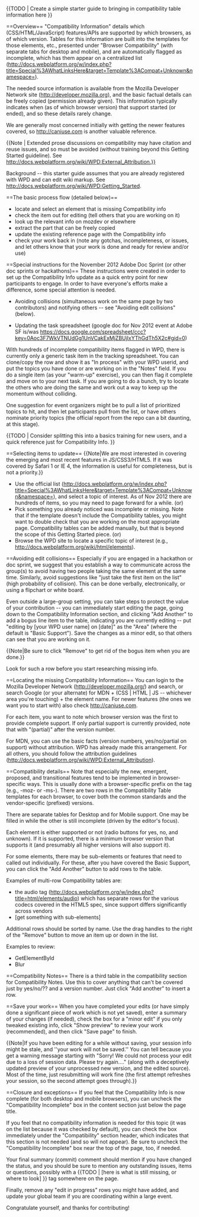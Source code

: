 {{TODO | Create a simple starter guide to bringing in compatibility table information here }}

==Overview==
"Compatibility Information" details which (CSS/HTML/JavaScript) features/APIs are supported by which browsers, as of which version.  Tables for this information are built into the templates for those elements, etc., presented under "Browser Compatibility" (with separate tabs for desktop and mobile), and are automatically flagged as incomplete, which has them appear on a centralized list (http://docs.webplatform.org/w/index.php?title=Special%3AWhatLinksHere&target=Template%3ACompat+Unknown&namespace=).

The needed source information is available from the Mozilla Developer Network site (http://developer.mozilla.org), and the basic factual details can be freely copied (permission already given).  This information typically indicates when (as of which browser version) that support started (or ended), and so these details rarely change.

We are generally most concerned initially with getting the newer features covered, so http://caniuse.com is another valuable reference.

{{Note | Extended prose discussions on compatibility may have citation and reuse issues, and so must be avoided (without training beyond this Getting Started guideline).  See http://docs.webplatform.org/wiki/WPD:External_Attribution.}}

Background -- this starter guide assumes that you are already registered with WPD and can edit wiki markup.  See http://docs.webplatform.org/wiki/WPD:Getting_Started.

==The basic process flow (detailed below)==
* locate and select an element that is missing Compatibility info
* check the item out for editing (tell others that you are working on it)
* look up the relevant info on mozdev or elsewhere
* extract the part that can be freely copied
* update the existing reference page with the Compatibility info
* check your work back in (note any gotchas, incompleteness, or issues, and let others know that your work is done and ready for review and/or use)

==Special instructions for the November 2012 Adobe Doc Sprint (or other doc sprints or hackathons)==
These instructions were created in order to set up the Compatibility Info update as a quick entry point for new participants to engage.  In order to have everyone's efforts make a difference, some special attention is needed.

* Avoiding collisions (simultaneous work on the same page by two contributors) and notifying others -- see "Avoiding edit collisions" (below).

* Updating the task spreadsheet (google doc for Nov 2012 event at Adobe SF is/was https://docs.google.com/spreadsheet/ccc?key=0Aoc3F7WkVTNUdGg1UnVCakExMjZBUjIxYThGdTh5X2c#gid=0)

With hundreds of incomplete compatibility items flagged in WPD, there is currently only a generic task item in the tracking spreadsheet.  You can clone/copy the row and show it as "In process" with your WPD userid, and put the topics you have done or are working on in the "Notes" field.  If you do a single item (as your "warm-up" exercise), you can then flag it complete and move on to your next task.  If you are going to do a bunch, try to locate the others who are doing the same and work out a way to keep up the momentum without colliding.

One suggestion for event organizers might be to pull a list of prioritized topics to hit, and then let participants pull from the list, or have others nominate priority topics (the official report from the repo can a bit daunting, at this stage).

{{TODO | Consider splitting this into a basics training for new users, and a quick reference just for Compatibility Info. }}

==Selecting items to update==
{{Note|We are most interested in covering the emerging and most recent features in JS/CSS3/HTML5.  If it was covered by Safari 1 or IE 4, the information is useful for completeness, but is not a priority.}}
* Use the official list (http://docs.webplatform.org/w/index.php?title=Special%3AWhatLinksHere&target=Template%3ACompat+Unknown&namespace=), and select a topic of interest.  As of Nov 2012 there are hundreds of items, so you may need to page forward for a while. (or)
* Pick something you already noticed was incomplete or missing.  Note that if the template doesn't include the Compatibility tables, you might want to double check that you are working on the most appropriate page.  Compatibility tables can be added manually, but that is beyond the scope of this Getting Started piece. (or)
* Browse the WPD site to locate a specific topic of interest (e.g., http://docs.webplatform.org/wiki/html/elements).

==Avoiding edit collisions==
Especially if you are engaged in a hackathon or doc sprint, we suggest that you establish a way to communicate across the group(s) to avoid having two people taking the same element at the same time.  Similarly, avoid suggestions like "just take the first item on the list" (high probability of collision).  This can be done verbally, electronically, or using a flipchart or white board.

Even outside a large-group setting, you can take steps to protect the value of your contribution -- you can immediately start editing the page, going down to the Compatibility Information section, and clicking "Add Another" to add a bogus line item to the table, indicating you are currently editing -- put "editing by [your WPD user name] on [date]" as the "Area" (where the default is "Basic Support").  Save the changes as a minor edit, so that others can see that you are working on it.  

{{Note|Be sure to click "Remove" to get rid of the bogus item when you are done.}}

Look for such a row before you start researching missing info.

==Locating the missing Compatibility Information==
You can login to the Mozilla Developer Network (http://developer.mozilla.org/) and search, or search Google (or your alternate) for MDN + (CSS | HTML | JS -- whichever area you're touching) + the element name.  For newer features (the ones we want you to start with) also check http://caniuse.com.

For each item, you want to note which browser version was the first to provide complete support.  If only partial support is currently provided, note that with "(partial)" after the version number.

For MDN, you can use the basic facts (version numbers, yes/no/partial on support) without attribution.  WPD has already made this arrangement.  For all others, you should follow the attribution guidelines (http://docs.webplatform.org/wiki/WPD:External_Attribution).

==Compatibility details==
Note that especially the new, emergent, proposed, and transitional features tend to be implemented in browser-specific ways.  This is usually done with a browser-specific prefix on the tag (e.g., -moz- or -ms-).  There are two rows in the Compatibility Table templates for each browser, to cover both the common standards and the vendor-specific (prefixed) versions.

There are separate tables for Desktop and for Mobile support.  One may be filled in while the other is still incomplete (driven by the editor's focus).

Each element is either supported or not (radio buttons for yes, no, and unknown).  If it is supported, there is a minimum browser version that supports it (and presumably all higher versions will also support it).

For some elements, there may be sub-elements or features that need to called out individually.  For these, after you have covered the Basic Support, you can click the "Add Another" button to add rows to the table.

Examples of multi-row Compatibility tables are:
* the audio tag (http://docs.webplatform.org/w/index.php?title=html/elements/audio) which has separate rows for the various codecs covered in the HTML5 spec, since support differs significantly across vendors
* [get something with sub-elements]

Additional rows should be sorted by name.  Use the drag handles to the right of the "Remove" button to move an item up or down in the list.

Examples to review:
* GetElementById
* Blur

==Compatibility Notes==
There is a third table in the compatibility section for Compatibility Notes.  Use this to cover anything that can't be covered just by yes/no/?? and a version number.  Just click "Add another" to insert a row.

==Save your work==
When you have completed your edits (or have simply done a significant piece of work which is not yet saved), enter a summary of your changes (if needed), check the box for a "minor edit" if you only tweaked existing info, click "Show preview" to review your work (recommended), and then click "Save page" to finish.

{{Note|If you have been editing for a while without saving, your session info might be stale, and ''your work will not be saved.''  You can tell because you get a warning message starting with "Sorry! We could not process your edit due to a loss of session data. Please try again...." (along with a deceptively updated preview of your unprocessed new version, and the edited source).  Most of the time, just resubmitting will work fine (the first attempt refreshes your session, so the second attempt goes through).}}

==Closure and exceptions==
If you feel that the Compatibility Info is now complete (for both desktop and mobile browsers), you can uncheck the "Compatibility Incomplete" box in the content section just below the page title.  

If you feel that no compatibility information is needed for this topic (it was on the list because it was checked by default), you can check the box immediately under the "Compatibility" section header, which indicates that this section is not needed (and so will not appear).  Be sure to uncheck the "Compatibility Incomplete" box near the top of the page, too, if needed.

Your final summary (commit) comment should mention if you have changed the status, and you should be sure to mention any outstanding issues, items or questions, possibly with a {{TODO | [here is what is still missing, or where to look] }} tag somewhere on the page.

Finally, remove any "edit in progress" rows you might have added, and update your global team if you are coordinating within a large event.

Congratulate yourself, and thanks for contributing!